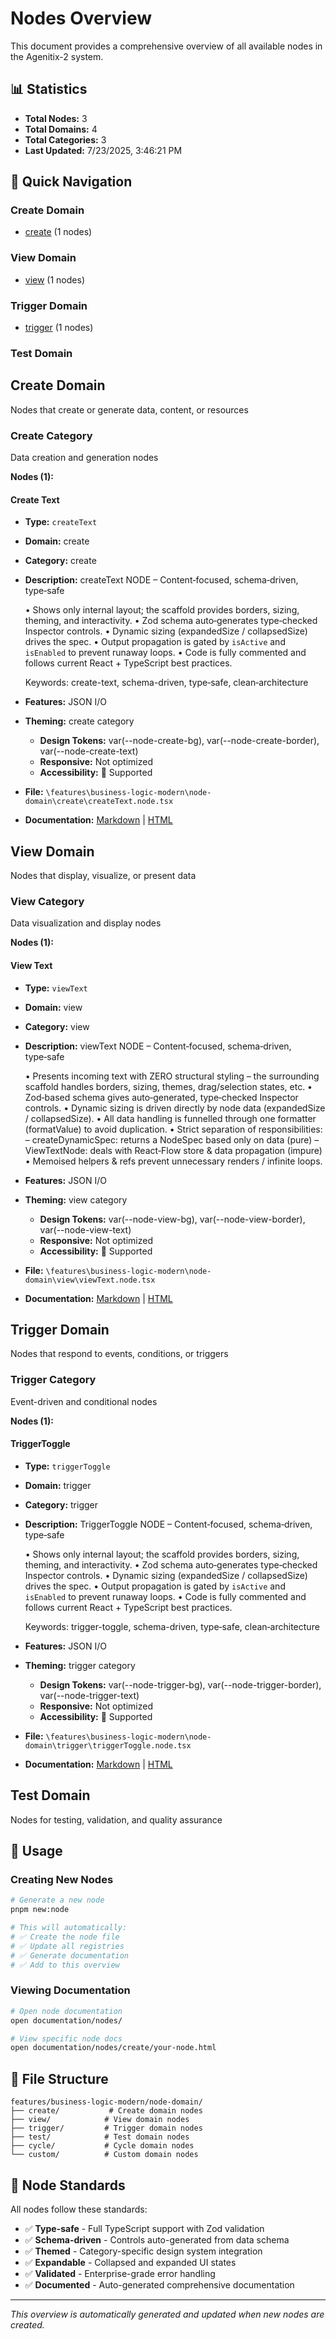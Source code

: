 # Nodes Overview

This document provides a comprehensive overview of all available nodes in the Agenitix-2 system.

## 📊 Statistics

- **Total Nodes:** 3
- **Total Domains:** 4
- **Total Categories:** 3
- **Last Updated:** 7/23/2025, 3:46:21 PM

## 🎯 Quick Navigation

### Create Domain
- [create](#create-create) (1 nodes)

### View Domain
- [view](#view-view) (1 nodes)

### Trigger Domain
- [trigger](#trigger-trigger) (1 nodes)

### Test Domain

## Create Domain

Nodes that create or generate data, content, or resources

### Create Category

Data creation and generation nodes

**Nodes (1):**

#### Create Text

- **Type:** `createText`
- **Domain:** create
- **Category:** create
- **Description:** createText NODE – Content‑focused, schema‑driven, type‑safe
 
  • Shows only internal layout; the scaffold provides borders, sizing, theming, and interactivity.
  • Zod schema auto‑generates type‑checked Inspector controls.
  • Dynamic sizing (expandedSize / collapsedSize) drives the spec.
  • Output propagation is gated by `isActive` and `isEnabled` to prevent runaway loops.
  • Code is fully commented and follows current React + TypeScript best practices.
 
  Keywords: create-text, schema-driven, type‑safe, clean‑architecture
- **Features:** JSON I/O
- **Theming:** create category
  - **Design Tokens:** var(--node-create-bg), var(--node-create-border), var(--node-create-text)
  - **Responsive:**  Not optimized
  - **Accessibility:** 🎯 Supported
- **File:** `\features\business-logic-modern\node-domain\create\createText.node.tsx`
- **Documentation:** [Markdown](./create/createText.md) | [HTML](./create/createText.html)

## View Domain

Nodes that display, visualize, or present data

### View Category

Data visualization and display nodes

**Nodes (1):**

#### View Text

- **Type:** `viewText`
- **Domain:** view
- **Category:** view
- **Description:** viewText NODE – Content‑focused, schema‑driven, type‑safe
 
  • Presents incoming text with ZERO structural styling – the surrounding scaffold handles
    borders, sizing, themes, drag/selection states, etc.
  • Zod‑based schema gives auto‑generated, type‑checked Inspector controls.
  • Dynamic sizing is driven directly by node data (expandedSize / collapsedSize).
  • All data handling is funnelled through one formatter (formatValue) to avoid duplication.
  • Strict separation of responsibilities:
      – createDynamicSpec: returns a NodeSpec based only on data               (pure)
      – ViewTextNode:      deals with React‑Flow store & data propagation       (impure)
  • Memoised helpers & refs prevent unnecessary renders / infinite loops.
- **Features:** JSON I/O
- **Theming:** view category
  - **Design Tokens:** var(--node-view-bg), var(--node-view-border), var(--node-view-text)
  - **Responsive:**  Not optimized
  - **Accessibility:** 🎯 Supported
- **File:** `\features\business-logic-modern\node-domain\view\viewText.node.tsx`
- **Documentation:** [Markdown](./view/viewText.md) | [HTML](./view/viewText.html)

## Trigger Domain

Nodes that respond to events, conditions, or triggers

### Trigger Category

Event-driven and conditional nodes

**Nodes (1):**

#### TriggerToggle

- **Type:** `triggerToggle`
- **Domain:** trigger
- **Category:** trigger
- **Description:** TriggerToggle NODE – Content‑focused, schema‑driven, type‑safe
 
  • Shows only internal layout; the scaffold provides borders, sizing, theming, and interactivity.
  • Zod schema auto‑generates type‑checked Inspector controls.
  • Dynamic sizing (expandedSize / collapsedSize) drives the spec.
  • Output propagation is gated by `isActive` and `isEnabled` to prevent runaway loops.
  • Code is fully commented and follows current React + TypeScript best practices.
 
  Keywords: trigger-toggle, schema-driven, type‑safe, clean‑architecture
- **Features:** JSON I/O
- **Theming:** trigger category
  - **Design Tokens:** var(--node-trigger-bg), var(--node-trigger-border), var(--node-trigger-text)
  - **Responsive:**  Not optimized
  - **Accessibility:** 🎯 Supported
- **File:** `\features\business-logic-modern\node-domain\trigger\triggerToggle.node.tsx`
- **Documentation:** [Markdown](./trigger/triggerToggle.md) | [HTML](./trigger/triggerToggle.html)

## Test Domain

Nodes for testing, validation, and quality assurance

## 🚀 Usage

### Creating New Nodes

```bash
# Generate a new node
pnpm new:node

# This will automatically:
# ✅ Create the node file
# ✅ Update all registries  
# ✅ Generate documentation
# ✅ Add to this overview
```

### Viewing Documentation

```bash
# Open node documentation
open documentation/nodes/

# View specific node docs
open documentation/nodes/create/your-node.html
```

## 📁 File Structure

```
features/business-logic-modern/node-domain/
├── create/           # Create domain nodes
├── view/            # View domain nodes
├── trigger/         # Trigger domain nodes
├── test/            # Test domain nodes
├── cycle/           # Cycle domain nodes
└── custom/          # Custom domain nodes
```

## 🎨 Node Standards

All nodes follow these standards:

- ✅ **Type-safe** - Full TypeScript support with Zod validation
- ✅ **Schema-driven** - Controls auto-generated from data schema
- ✅ **Themed** - Category-specific design system integration
- ✅ **Expandable** - Collapsed and expanded UI states
- ✅ **Validated** - Enterprise-grade error handling
- ✅ **Documented** - Auto-generated comprehensive documentation

---

*This overview is automatically generated and updated when new nodes are created.*
